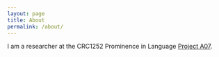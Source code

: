 ```yaml
---
layout: page
title: About
permalink: /about/
---
```


I am a researcher at the CRC1252 Prominence in Language [Project A07](https://sfb1252.uni-koeln.de/projekte/a07-metrical-prominence/).